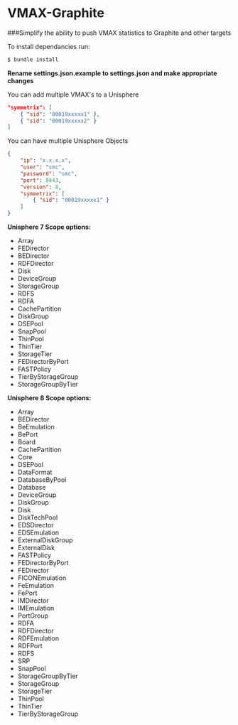 # VMAX-Graphite

###Simplify the ability to push VMAX statistics to Graphite and other targets

To install dependancies run:
```bash
$ bundle install
```

**Rename settings.json.example to settings.json and make appropriate changes**

You can add multiple VMAX's to a Unisphere
```json
"symmetrix": [
	{ "sid": "00019xxxxx1" },
	{ "sid": "00019xxxxx2" }
]
```
You can have multiple Unisphere Objects
```json
{
	"ip": "x.x.x.x",
	"user": "smc",
	"password": "smc",
	"port": 8443,
	"version": 8,
	"symmetrix": [
		{ "sid": "00019xxxxx1" }
	]
}
```
**Unisphere 7 Scope options:**

- Array
- FEDirector
- BEDirector
- RDFDirector
- Disk
- DeviceGroup
- StorageGroup
- RDFS
- RDFA
- CachePartition
- DiskGroup
- DSEPool
- SnapPool
- ThinPool
- ThinTier
- StorageTier
- FEDirectorByPort
- FASTPolicy
- TierByStorageGroup
- StorageGroupByTier


**Unisphere 8 Scope options:**

- Array
- BEDirector
- BeEmulation
- BePort
- Board
- CachePartition
- Core
- DSEPool
- DataFormat
- DatabaseByPool
- Database
- DeviceGroup
- DiskGroup
- Disk
- DiskTechPool
- EDSDirector
- EDSEmulation
- ExternalDiskGroup
- ExternalDisk
- FASTPolicy
- FEDirectorByPort
- FEDirector
- FICONEmulation
- FeEmulation
- FePort
- IMDirector
- IMEmulation
- PortGroup
- RDFA
- RDFDirector
- RDFEmulation
- RDFPort
- RDFS
- SRP
- SnapPool
- StorageGroupByTier
- StorageGroup
- StorageTier
- ThinPool
- ThinTier
- TierByStorageGroup
